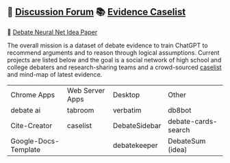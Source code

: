 
## 🙋‍ [Discussion Forum](https://github.com/orgs/debate/discussions)  📚  [Evidence Caselist](https://opencaselist.com/)
📜  [Debate Neural Net Idea Paper](https://arxiv.org/ftp/arxiv/papers/2011/2011.07251.pdf)


The overall mission is a dataset of debate evidence to train ChatGPT to recommend arguments and to reason through logical assumptions.
Current projects are listed below and the goal is a social network of high school and college debaters and research-sharing teams and a crowd-sourced [caselist](https://opencaselist.com/) and mind-map of latest evidence. 




<table>
<tr>
 <td> Chrome Apps
 <td> Web Server Apps
 <td> Desktop 
 <td> Other 
<tr>
 <td> debate ai
 <td> tabroom 
 <td> verbatim 
 <td> db8bot 
<tr>
 <td> Cite-Creator
 <td> caselist 
 <td> DebateSidebar 
 <td> debate-cards-search
<tr>
 <td> Google-Docs-Template 
 <td>
 <td> debatekeeper 
 <td> DebateSum (idea)
